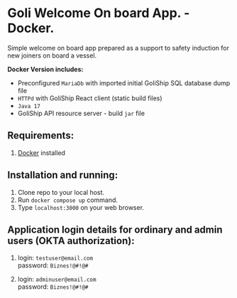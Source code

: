 # Goli Welcome On board App. - Docker.

Simple welcome on board app prepared as a support to safety induction for new joiners on board a vessel. 

**Docker Version includes:**
- Preconfigured `MariaDb` with imported initial GoliShip SQL database dump file
- `HTTPd` with GoliShip React client (static build files)
- `Java 17`
- GoliShip API resource server - build `jar` file

**Requirements:**
---

1. [Docker](https://docs.docker.com/get-docker/) installed
   
**Installation and running:**
---

1. Clone repo to your local host.
2. Run `docker compose up` command.
3. Type `localhost:3000` on your web browser.

**Application login details for ordinary and admin users (OKTA authorization):**
---

1. login: `testuser@email.com`<br>
   password: `Biznes!@#!@#`

2. login: `adminuser@email.com`<br>
   password: `Biznes!@#!@#`
   


